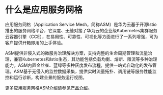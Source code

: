 # 什么是应用服务网格<a name="istio_01_0001"></a>

应用服务网格（Application Service Mesh，简称ASM）是华为云基于开源Istio推出的服务网格平台，它深度、无缝对接了华为云的企业级Kubernetes集群服务云容器引擎（CCE），在易用性、可靠性、可视化等方面进行了一系列增强，可为客户提供开箱即用的上手体验。

ASM提供非侵入式的微服务治理解决方案，支持完整的生命周期管理和流量治理，兼容Kubernetes和Istio生态，其功能包括负载均衡、熔断、限流等多种治理能力。ASM内置金丝雀、蓝绿等多种灰度发布流程，提供一站式自动化的发布管理。ASM基于无侵入的监控数据采集，提供实时流量拓扑、调用链等服务性能监控和运行诊断，构建全景的服务运行视图。

更多应用服务网格ASM介绍请参见[产品介绍](https://support.huaweicloud.com/productdesc-istio/istio_productdesc_0001.html)。

